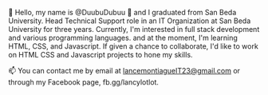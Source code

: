 👋 Hello, my name is @DuubuDubuu 👀 and I graduated from San Beda University. Head Technical Support role in an IT Organization at San Beda University for three years.
Currently, I'm interested in full stack development and various programming languages. and at the moment, I'm learning HTML, CSS, and Javascript. If given a chance to   collaborate, I'd like to work on HTML CSS and Javascript projects to hone my skills.

   📫 You can contact me by email at lancemontiagueIT23@gmail.com or through my Facebook page, fb.gg/lancylotlot.



<!---
DuubuDubuu/DuubuDubuu is a ✨ special ✨ repository because its `README.md` (this file) appears on your GitHub profile.
You can click the Preview link to take a look at your changes.
--->
